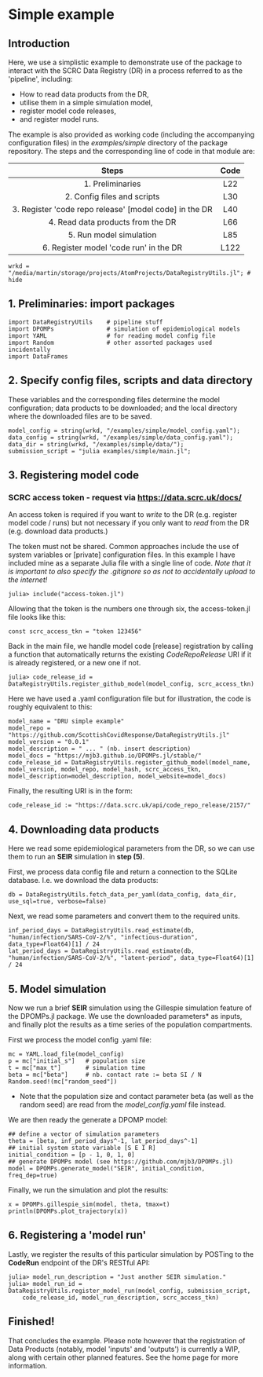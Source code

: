 # Simple example

##  Introduction
Here, we use a simplistic example to demonstrate use of the package to interact with the SCRC Data Registry (DR) in a process referred to as the 'pipeline', including:
- How to read data products from the DR,
- utilise them in a simple simulation model,
- register model code releases,
- and register model runs.

The example is also provided as working code (including the accompanying configuration files) in the *examples/simple* directory of the package repository. The steps and the corresponding line of code in that module are:

| Steps                                                     | Code  |
|:---------------------------------------------------------:|:-----:|
| 1. Preliminaries                                          | L22   |
| 2. Config files and scripts                               | L30   |
| 3. Register 'code repo release' [model code] in the DR    | L40   |
| 4. Read data products from the DR                         | L66   |
| 5. Run model simulation                                   | L85   |
| 6. Register model 'code run' in the DR                    | L122  |

```@repl 1
wrkd = "/media/martin/storage/projects/AtomProjects/DataRegistryUtils.jl"; # hide
```

## 1. Preliminaries: import packages

```@repl 1
import DataRegistryUtils    # pipeline stuff
import DPOMPs               # simulation of epidemiological models
import YAML                 # for reading model config file
import Random               # other assorted packages used incidentally
import DataFrames
```

## 2. Specify config files, scripts and data directory
These variables and the corresponding files determine the model configuration; data products to be downloaded; and the local directory where the downloaded files are to be saved.

```@repl 1
model_config = string(wrkd, "/examples/simple/model_config.yaml");
data_config = string(wrkd, "/examples/simple/data_config.yaml");
data_dir = string(wrkd, "/examples/simple/data/");
submission_script = "julia examples/simple/main.jl";
```

## 3. Registering model code ###

### SCRC access token - request via https://data.scrc.uk/docs/
An access token is required if you want to *write* to the DR (e.g. register model code / runs) but not necessary if you only want to *read* from the DR (e.g. download data products.)

The token must not be shared. Common approaches include the use of system variables or [private] configuration files. In this example I have included mine as a separate Julia file with a single line of code. *Note that it is important to also specify the .gitignore so as not to accidentally upload to the internet!*

```
julia> include("access-token.jl")
```


Allowing that the token is the numbers one through six, the access-token.jl file looks like this:

```
const scrc_access_tkn = "token 123456"
```

Back in the main file, we handle model code [release] registration by calling a function that automatically returns the existing *CodeRepoRelease* URI if it is already registered, or a new one if not.

```
julia> code_release_id = DataRegistryUtils.register_github_model(model_config, scrc_access_tkn)
```

Here we have used a .yaml configuration file but for illustration, the code is roughly equivalent to this:

```
model_name = "DRU simple example"
model_repo = "https://github.com/ScottishCovidResponse/DataRegistryUtils.jl"
model_version = "0.0.1"
model_description = " ... " (nb. insert description)
model_docs = "https://mjb3.github.io/DPOMPs.jl/stable/"
code_release_id = DataRegistryUtils.register_github_model(model_name, model_version, model_repo, model_hash, scrc_access_tkn, model_description=model_description, model_website=model_docs)
```

Finally, the resulting URI is in the form:

```
code_release_id := "https://data.scrc.uk/api/code_repo_release/2157/"
```


## 4. Downloading data products
Here we read some epidemiological parameters from the DR, so we can use them to run an **SEIR** simulation in **step (5)**.

First, we process data config file and return a connection to the SQLite database. I.e. we download the data products:
```@repl 1
db = DataRegistryUtils.fetch_data_per_yaml(data_config, data_dir, use_sql=true, verbose=false)
```

Next, we read some parameters and convert them to the required units.

```@repl 1
inf_period_days = DataRegistryUtils.read_estimate(db, "human/infection/SARS-CoV-2/%", "infectious-duration", data_type=Float64)[1] / 24
lat_period_days = DataRegistryUtils.read_estimate(db, "human/infection/SARS-CoV-2/%", "latent-period", data_type=Float64)[1] / 24
```

## 5. Model simulation
Now we run a brief **SEIR** simulation using the Gillespie simulation feature of the DPOMPs.jl package. We use the downloaded parameters* as inputs, and finally plot the results as a time series of the population compartments.

First we process the model config .yaml file:

```@repl 1
mc = YAML.load_file(model_config)
p = mc["initial_s"]   # population size
t = mc["max_t"]       # simulation time
beta = mc["beta"]     # nb. contact rate := beta SI / N
Random.seed!(mc["random_seed"])
```

* Note that the population size and contact parameter beta (as well as the random seed) are read from the *model_config.yaml* file instead.

We are then ready the generate a DPOMP model:

```@repl 1
## define a vector of simulation parameters
theta = [beta, inf_period_days^-1, lat_period_days^-1]
## initial system state variable [S E I R]
initial_condition = [p - 1, 0, 1, 0]
## generate DPOMPs model (see https://github.com/mjb3/DPOMPs.jl)
model = DPOMPs.generate_model("SEIR", initial_condition, freq_dep=true)
```

Finally, we run the simulation and plot the results:

```@repl 1
x = DPOMPs.gillespie_sim(model, theta, tmax=t)
println(DPOMPs.plot_trajectory(x))
```

## 6. Registering a 'model run'
Lastly, we register the results of this particular simulation by POSTing to the **CodeRun** endpoint of the DR's RESTful API:

```
julia> model_run_description = "Just another SEIR simulation."
julia> model_run_id = DataRegistryUtils.register_model_run(model_config, submission_script,
    code_release_id, model_run_description, scrc_access_tkn)
```

## Finished!

That concludes the example. Please note however that the registration of Data Products (notably, model 'inputs' and 'outputs') is currently a WIP, along with certain other planned features. See the home page for more information.
